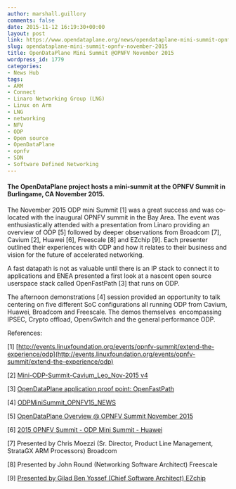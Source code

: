 ```yaml
---
author: marshall.guillory
comments: false
date: 2015-11-12 16:19:30+00:00
layout: post
link: https://www.opendataplane.org/news/opendataplane-mini-summit-opnfv-november-2015/
slug: opendataplane-mini-summit-opnfv-november-2015
title: OpenDataPlane Mini Summit @OPNFV November 2015
wordpress_id: 1779
categories:
- News Hub
tags:
- ARM
- Connect
- Linaro Networking Group (LNG)
- Linux on Arm
- LNG
- networking
- NFV
- ODP
- Open source
- OpenDataPlane
- opnfv
- SDN
- Software Defined Networking
---
```


#### The OpenDataPlane project hosts a mini-summit at the OPNFV Summit in Burlingame, CA November 2015.

The November 2015 ODP mini Summit [1] was a great success and was co-located with the inaugural OPNFV summit in the Bay Area. The event was enthusiastically attended with a presentation from Linaro providing an overview of ODP [5] followed by deeper observations from Broadcom [7], Cavium [2], Huawei [6], Freescale [8] and EZchip [9]. Each presenter outlined their experiences with ODP and how it relates to their business and vision for the future of accelerated networking.

A fast datapath is not as valuable until there is an IP stack to connect it to applications and ENEA presented a first look at a nascent open source userspace stack called OpenFastPath [3] that runs on ODP.

The afternoon demonstrations [4] session provided an opportunity to talk centering on five different SoC configurations all running ODP from Cavium, Huawei, Broadcom and Freescale. The demos themselves  encompassing IPSEC, Crypto offload, OpenvSwitch and the general performance ODP.

References:

[1] [http://events.linuxfoundation.org/events/opnfv-summit/extend-the-experience/odp](http://events.linuxfoundation.org/events/opnfv-summit/extend-the-experience/odp)

[2] [Mini-ODP-Summit-Cavium_Leo_Nov-2015 v4](http://opendataplane.org///wp-content/uploads/2014/01/Mini-ODP-Summit-Cavium_Leo_Nov-2015-v4.pdf)

[3] [OpenDataPlane application proof point: OpenFastPath](http://opendataplane.org///wp-content/uploads/2014/01/OpenFastPath-Enea-OPNFV-summit-2015v2.pdf) 

[4] [ODPMiniSummit_OPNFV15_NEWS](http://opendataplane.org///wp-content/uploads/2014/01/ODPMiniSummit_OPNFV15_NEWS-1.pdf)

[5] [OpenDataPlane Overview @ OPNFV Summit November 2015](http://opendataplane.org///wp-content/uploads/2014/01/ODP-Overview-and-Direction.pdf)

[6] [2015 OPNFV Summit - ODP Mini Summit - Huawei](http://opendataplane.org///wp-content/uploads/2014/01/2015-OPNFV-Summit-ODP-Mini-Summit-Huawei.pdf)

[7] Presented by Chris Moezzi (Sr. Director, Product Line Management, StrataGX ARM Processors) Broadcom

[8] Presented by John Round (Networking Software Architect) Freescale

[9] [Presented by Gilad Ben Yossef (Chief Software Architect) EZchip](http://opendataplane.org///wp-content/uploads/2014/01/odp_mini_summit_ezchip.pdf)
